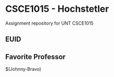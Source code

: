 # CSCE1015 - Hochstetler
Assignment repository for UNT CSCE1015
## EUID

## Favorite Professor
$(Johnny-Bravo)
